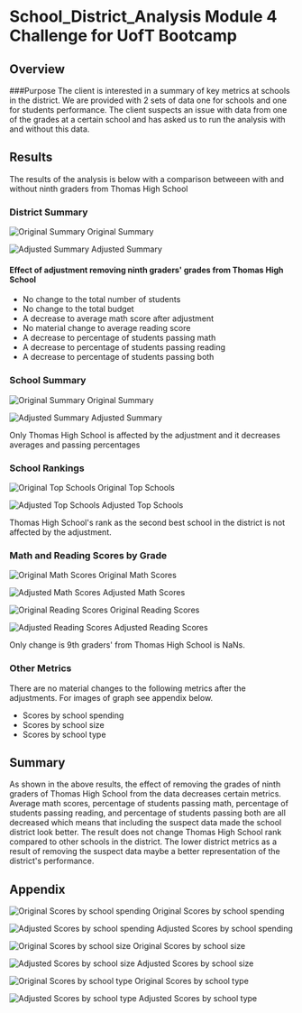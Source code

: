 # School_District_Analysis Module 4 Challenge for UofT Bootcamp

## Overview
###Purpose
The client is interested in a summary of key metrics at schools in the district. We are provided with 2 sets of data one for schools and one for students performance. The client suspects an issue with data from one of the grades at a certain school and has asked us to run the analysis with and without this data.

## Results
The results of the analysis is below with a comparison betweeen with and without ninth graders from Thomas High School

### District Summary

![Original Summary](Resources/district_summary.png)
Original Summary

![Adjusted Summary](Resources/district_summary_adj.png)
Adjusted Summary

#### Effect of adjustment removing ninth graders' grades from Thomas High School

- No change to the total number of students 
- No change to the total budget
- A decrease to average math score after adjustment
- No material change to average reading score
- A decrease to percentage of students passing math
- A decrease to percentage of students passing reading
- A decrease to percentage of students passing both

### School Summary

![Original Summary](Resources/school_summary.png)
Original Summary

![Adjusted Summary](Resources/school_summary_adj.png)
Adjusted Summary

Only Thomas High School is affected by the adjustment and it decreases averages and passing percentages

### School Rankings

![Original Top Schools](Resources/top_schools.png)
Original Top Schools

![Adjusted Top Schools](Resources/top_schools_adj.png)
Adjusted Top Schools

Thomas High School's rank as the second best school in the district is not affected by the adjustment.

### Math and Reading Scores by Grade

![Original Math Scores](Resources/math_scores.png)
Original Math Scores

![Adjusted Math Scores](Resources/math_scores_adj.png)
Adjusted Math Scores

![Original Reading Scores](Resources/reading_scores.png)
Original Reading Scores

![Adjusted Reading Scores](Resources/reading_scores_adj.png)
Adjusted Reading Scores

Only change is 9th graders' from Thomas High School is NaNs.

### Other Metrics

There are no material changes to the following metrics after the adjustments. For images of graph see appendix below.

- Scores by school spending
- Scores by school size
- Scores by school type


## Summary

As shown in the above results, the effect of removing the grades of ninth graders of Thomas High School from the data decreases certain metrics. Average math scores, percentage of students passing math, percentage of students passing reading, and percentage of students passing both are all decreased which means that including the suspect data made the school district look better. The result does not change Thomas High School rank compared to other schools in the district. The lower district metrics as a result of removing the suspect data maybe a better representation of the district's performance.

## Appendix

![Original Scores by school spending](Resources/spending_summary.png)
Original Scores by school spending

![Adjusted Scores by school spending](Resources/spending_summary_adj.png)
Adjusted Scores by school spending

![Original Scores by school size](Resources/score_by_size.png)
Original Scores by school size

![Adjusted Scores by school size](Resources/score_by_size_adj.png)
Adjusted Scores by school size

![Original Scores by school type](Resources/type_summary.png)
Original Scores by school type

![Adjusted Scores by school type](Resources/type_summary_adj.png)
Adjusted Scores by school type